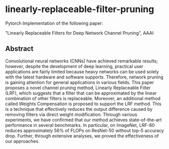 # linearly-replaceable-filter-pruning

Pytorch Implementation of the following paper:

"Linearly Replaceable Filters for Deep Network Channel Pruning", AAAI

## Abstract

Convolutional neural networks (CNNs) have achieved remarkable results; 
however, despite the development of deep learning, 
practical user applications are fairly limited because heavy networks can be used solely with the latest hardware and software supports. 
Therefore, network pruning is gaining attention for general applications in various fields. 
This paper proposes a novel channel pruning method, Linearly Replaceable Filter (LRF), 
which suggests that a filter that can be approximated by the linear combination of other filters is replaceable. 
Moreover, an additional method called Weights Compensation is proposed to support the LRF method. 
This is a technique that effectively reduces the output difference caused by removing filters via direct weight modification. 
Through various experiments, we have confirmed that our method achieves state-of-the-art performance in several benchmarks. 
In particular, on ImageNet, LRF-60 reduces approximately 56% of FLOPs on ResNet-50 without top-5 accuracy drop. 
Further, through extensive analyses, we proved the effectiveness of our approaches.
